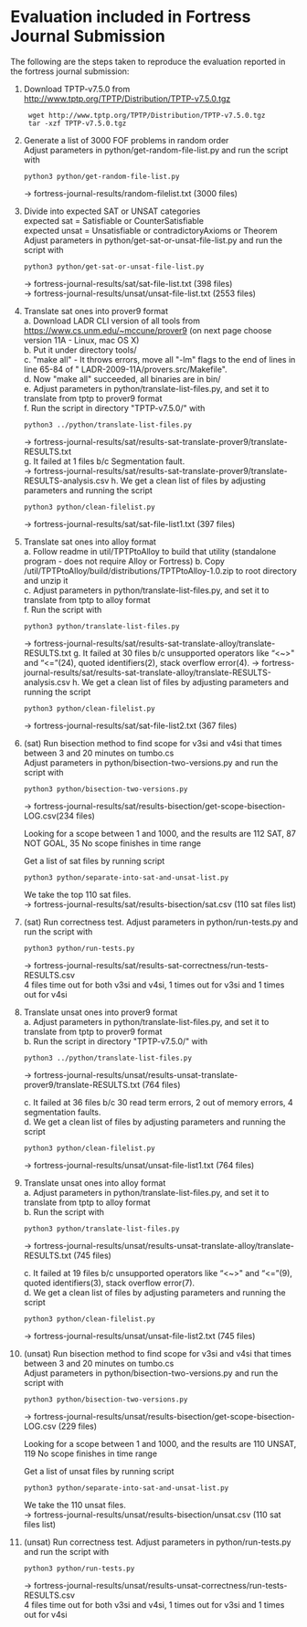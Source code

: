# Evaluation included in Fortress Journal Submission

The following are the steps taken to reproduce the evaluation reported in the fortress journal submission:

1. Download TPTP-v7.5.0 from http://www.tptp.org/TPTP/Distribution/TPTP-v7.5.0.tgz
   ```
    wget http://www.tptp.org/TPTP/Distribution/TPTP-v7.5.0.tgz  
    tar -xzf TPTP-v7.5.0.tgz
   ```

2. Generate a list of 3000 FOF problems in random order  
   Adjust parameters in python/get-random-file-list.py and run the script with
   ```
   python3 python/get-random-file-list.py
   ```
   -> fortress-journal-results/random-filelist.txt (3000 files)

3. Divide into expected SAT or UNSAT categories  
   expected sat = Satisfiable or CounterSatisfiable  
   expected unsat = Unsatisfiable or contradictoryAxioms or Theorem  
   Adjust parameters in python/get-sat-or-unsat-file-list.py and run the script with
    ```
    python3 python/get-sat-or-unsat-file-list.py
    ```
   -> fortress-journal-results/sat/sat-file-list.txt (398 files)  
   -> fortress-journal-results/unsat/unsat-file-list.txt (2553 files)

4. Translate sat ones into prover9 format  
   a. Download LADR CLI version of all tools from https://www.cs.unm.edu/~mccune/prover9 (on next page choose version
   11A - Linux, mac OS X)  
   b. Put it under directory tools/   
   c. "make all" - It throws errors, move all "-lm" flags to the end of lines in line 65-84 of "
   LADR-2009-11A/provers.src/Makefile".  
   d. Now "make all" succeeded, all binaries are in bin/  
   e. Adjust parameters in python/translate-list-files.py, and set it to translate from tptp to prover9 format  
   f. Run the script in directory "TPTP-v7.5.0/" with
   ```
   python3 ../python/translate-list-files.py
   ```
   -> fortress-journal-results/sat/results-sat-translate-prover9/translate-RESULTS.txt  
   g. It failed at 1 files b/c Segmentation fault.  
   -> fortress-journal-results/sat/results-sat-translate-prover9/translate-RESULTS-analysis.csv h. We get a clean list
   of files by adjusting parameters and running the script
   ```
   python3 python/clean-filelist.py
   ```
   -> fortress-journal-results/sat/sat-file-list1.txt (397 files)

5. Translate sat ones into alloy format   
   a. Follow readme in util/TPTPtoAlloy to build that utility (standalone program - does not require Alloy or Fortress) 
   b. Copy /util/TPTPtoAlloy/build/distributions/TPTPtoAlloy-1.0.zip to root directory and unzip it  
   c. Adjust parameters in python/translate-list-files.py, and set it to translate from tptp to alloy format  
   f. Run the script with
    ```
   python3 python/translate-list-files.py
   ```
   -> fortress-journal-results/sat/results-sat-translate-alloy/translate-RESULTS.txt g. It failed at 30 files b/c
   unsupported operators like “<~>" and “<=”(24), quoted identifiers(2), stack overflow error(4). ->
   fortress-journal-results/sat/results-sat-translate-alloy/translate-RESULTS-analysis.csv h. We get a clean list of
   files by adjusting parameters and running the script
    ```
   python3 python/clean-filelist.py
   ```
   -> fortress-journal-results/sat/sat-file-list2.txt (367 files)

5. (sat) Run bisection method to find scope for v3si and v4si that times between 3 and 20 minutes on tumbo.cs  
   Adjust parameters in python/bisection-two-versions.py and run the script with
   ```
   python3 python/bisection-two-versions.py
   ```
   -> fortress-journal-results/sat/results-bisection/get-scope-bisection-LOG.csv(234 files)

   Looking for a scope between 1 and 1000, and the results are 112 SAT, 87 NOT GOAL, 35 No scope finishes in time range

   Get a list of sat files by running script
   ```
   python3 python/separate-into-sat-and-unsat-list.py
   ```
   We take the top 110 sat files.  
   -> fortress-journal-results/sat/results-bisection/sat.csv (110 sat files list)

7. (sat) Run correctness test. Adjust parameters in python/run-tests.py and run the script with
   ```
   python3 python/run-tests.py
   ```
   -> fortress-journal-results/sat/results-sat-correctness/run-tests-RESULTS.csv  
   4 files time out for both v3si and v4si, 1 times out for v3si and 1 times out for v4si

8. Translate unsat ones into prover9 format  
   a. Adjust parameters in python/translate-list-files.py, and set it to translate from tptp to prover9 format  
   b. Run the script in directory "TPTP-v7.5.0/" with
   ```
   python3 ../python/translate-list-files.py
   ```
   -> fortress-journal-results/unsat/results-unsat-translate-prover9/translate-RESULTS.txt (764 files)

   c. It failed at 36 files b/c 30 read term errors, 2 out of memory errors, 4 segmentation faults.  
   d. We get a clean list of files by adjusting parameters and running the script
   ```
   python3 python/clean-filelist.py
   ```
   -> fortress-journal-results/unsat/unsat-file-list1.txt (764 files)

9. Translate unsat ones into alloy format   
   a. Adjust parameters in python/translate-list-files.py, and set it to translate from tptp to alloy format  
   b. Run the script with
    ```
   python3 python/translate-list-files.py
   ```
   -> fortress-journal-results/unsat/results-unsat-translate-alloy/translate-RESULTS.txt (745 files)

   c. It failed at 19 files b/c unsupported operators like “<~>" and “<=”(9), quoted identifiers(3), stack overflow
   error(7).   
   d. We get a clean list of files by adjusting parameters and running the script
    ```
   python3 python/clean-filelist.py
   ```
   -> fortress-journal-results/unsat/unsat-file-list2.txt (745 files)

10. (unsat) Run bisection method to find scope for v3si and v4si that times between 3 and 20 minutes on tumbo.cs  
    Adjust parameters in python/bisection-two-versions.py and run the script with
    ```
    python3 python/bisection-two-versions.py
    ```

    -> fortress-journal-results/unsat/results-bisection/get-scope-bisection-LOG.csv (229 files)

    Looking for a scope between 1 and 1000, and the results are 110 UNSAT, 119 No scope finishes in time range

    Get a list of unsat files by running script

    ```
    python3 python/separate-into-sat-and-unsat-list.py
    ```

    We take the 110 unsat files.  
    -> fortress-journal-results/unsat/results-bisection/unsat.csv (110 sat files list)

11. (unsat) Run correctness test. Adjust parameters in python/run-tests.py and run the script with
    ```
    python3 python/run-tests.py
    ```

    -> fortress-journal-results/unsat/results-unsat-correctness/run-tests-RESULTS.csv  
    4 files time out for both v3si and v4si, 1 times out for v3si and 1 times out for v4si


